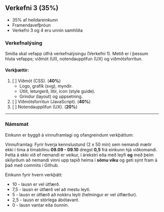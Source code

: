 ## Verkefni 3 (35%)
- 35% af heildareinkunn
- Framendavefþróun
- Verkefni 3 og 4 eru unnin samhliða 

### Verkefnalýsing 
Smíða skal vefapp útfrá verkefnalýsingu (Verkefni 1). Metið er í þessum hluta vefapps; viðmót (UI), notendaupplifun (UX) og viðmótsforritun.

#### Verkþættir:

1. [ ] Viðmót (CSS). (**40%**)
    - Logo, grafík (svg), myndir. 
    - Útlit, leturgerð, litir, icon (style guide).
    - Grindur (layout) og uppsetning.
1. [ ] Viðmótsforritun (JavaScript). (**40%**)
1. [ ] Notendaupplifun (UX). (**20%**)

---

### Námsmat 

Einkunn er byggð á vinnuframlagi og ofangreindum verkþáttum:

Vinnuframlag:
Fyrir hverja kennslustund (2 x 50 mín) sem nemandi mætir ekki í tíma á tímabilinu **09.09 - 09.10**  dregst **0,5** frá einkunn hjá viðkomandi. <br>
Þetta á ekki við ef nemandi er veikur, í árekstri eða með leyfi **og** með þeim skilyrðum að nemandi vinni upp tapið heima í **sömu viku** og geti sýnt fram á það með commits í Github.

Einkunn fyrir hvern verkþátt:
- 10 - lausn er vel útfærð.
- 7,5 - lausn er útfærð vel að mestu leyti.
- 5 - lausn er útfærð að nokkru leyti (helmingur er vel útfærður).
- 2,5 - lausn er stórlega ábótavant.
- 0 - lausn vantar eða óunnin.
